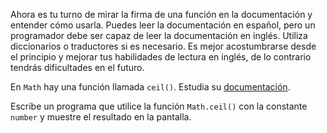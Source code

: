 
Ahora es tu turno de mirar la firma de una función en la documentación y entender cómo usarla. Puedes leer la documentación en español, pero un programador debe ser capaz de leer la documentación en inglés. Utiliza diccionarios o traductores si es necesario. Es mejor acostumbrarse desde el principio y mejorar tus habilidades de lectura en inglés, de lo contrario tendrás dificultades en el futuro.

En `Math` hay una función llamada `ceil()`. Estudia su [documentación](https://developer.mozilla.org/es/docs/Web/JavaScript/Reference/Global_Objects/Math/ceil).

Escribe un programa que utilice la función `Math.ceil()` con la constante `number` y muestre el resultado en la pantalla.
